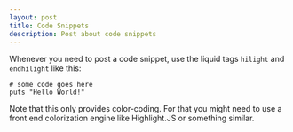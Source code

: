 ```yaml
---
layout: post
title: Code Snippets
description: Post about code snippets
---
```


Whenever you need to post a code snippet, use the liquid tags `hilight` and `endhilight` like this:

```
# some code goes here
puts "Hello World!"
```

Note that this only provides color-coding. For that you might need to use a front end colorization engine like Highlight.JS or something similar.